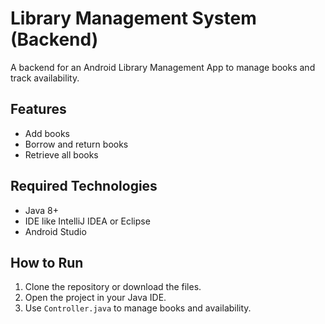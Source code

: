 # Library Management System (Backend)

A backend for an Android Library Management App to manage books and track availability.

## Features
- Add books
- Borrow and return books
- Retrieve all books

## Required Technologies
- Java 8+
- IDE like IntelliJ IDEA or Eclipse
- Android Studio 

## How to Run
1. Clone the repository or download the files.
2. Open the project in your Java IDE.
3. Use `Controller.java` to manage books and availability.

